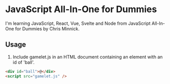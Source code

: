 # JavaScript All-In-One for Dummies

I'm learning JavaScript, React, Vue, Svelte and Node from JavaScript All-In-One for Dummies by Chris Minnick.

## Usage

1. Include gamelet.js in an HTML document containing an element with an id of 'ball'.

```html
<div id="ball">@</div>
<script src="gamelet.js" />
```
